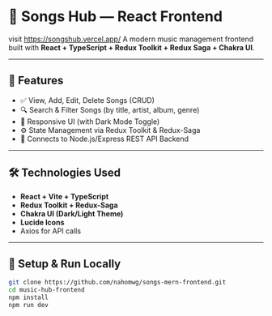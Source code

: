 # 🎵 Songs Hub — React Frontend
visit https://songshub.vercel.app/
A modern music management frontend built with **React + TypeScript + Redux Toolkit + Redux Saga + Chakra UI**.

---

## 🚀 Features

- ✅ View, Add, Edit, Delete Songs (CRUD)
- 🔍 Search & Filter Songs (by title, artist, album, genre)
- 🎨 Responsive UI (with Dark Mode Toggle)
- ⚙️ State Management via Redux Toolkit & Redux-Saga
- 🔗 Connects to Node.js/Express REST API Backend

---

## 🛠️ Technologies Used

- **React + Vite + TypeScript**
- **Redux Toolkit + Redux-Saga**
- **Chakra UI (Dark/Light Theme)**
- **Lucide Icons**
- Axios for API calls

---

## 🔧 Setup & Run Locally

```bash
git clone https://github.com/nahomwg/songs-mern-frontend.git
cd music-hub-frontend
npm install
npm run dev
